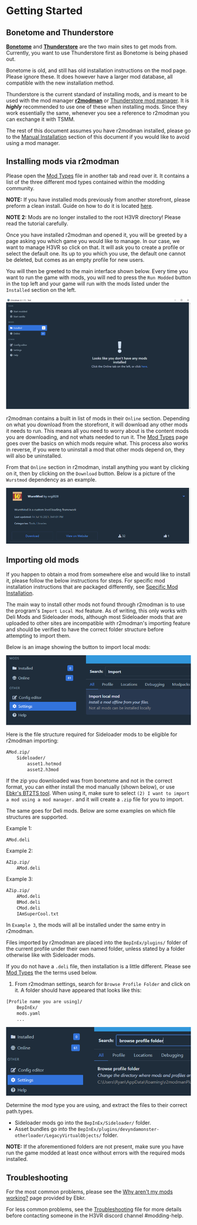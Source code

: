 # Getting Started

## Bonetome and Thunderstore

[**Bonetome**](https://bonetome.com/h3vr/) and [**Thunderstore**](https://h3vr.thunderstore.io) are the two main sites to get mods from. Currently, you want to use Thunderstore first as Bonetome is being phased out.

Bonetome is old, and still has old installation instructions on the mod page. Please ignore these. It does however have a larger mod database, all compatible with the new installation method.

Thunderstore is the current standard of installing mods, and is meant to be used with the mod manager [**r2modman**](https://h3vr.thunderstore.io/package/ebkr/r2modman/) or [Thunderstore mod manager](https://www.overwolf.com/app/Thunderstore-Thunderstore_Mod_Manager). It is ***highly*** recommended to use one of these when installing mods. Since they work essentially the same, whenever you see a reference to r2modman you can exchange it with TSMM.

The rest of this document assumes you have r2modman installed, please go to the [Manual Installation](Manual-Installation.md) section of this document if you would like to avoid using a mod manager.

## Installing mods via r2modman

Please open the [Mod Types](Mod-Types.md) file in another tab and read over it. It contains a list of the three different mod types contained within the modding community.

**NOTE:** If you have installed mods previously from another storefront, please preform a clean install. Guide on how to do it is located [here](Starting-Fresh.md).

**NOTE 2:** Mods are no longer installed to the root H3VR directory! Please read the tutorial carefully.

Once you have installed r2modman and opened it, you will be greeted by a page asking you which game you would like to manage. In our case, we want to manage H3VR so click on that. It will ask you to create a profile or select the default one. Its up to you which you use, the default one cannot be deleted, but comes as an empty profile for new users.

You will then be greeted to the main interface shown below. Every time you want to run the game with mods, you will ned to press the `Run Modded` button in the top left and your game will run with the mods listed under the `Installed` section on the left.

![image](Images/Getting-Started-Greeted.png)

r2modman contains a built in list of mods in their `Online` section. Depending on what you download from the storefront, it will download any other mods it needs to run. This means all you need to worry about is the content mods you are downloading, and not whats needed to run it. The [Mod Types](Mod-Types.md) page goes over the basics on which mods require what. This process also works in reverse, if you were to uninstall a mod that other mods depend on, they will also be uninstalled.

From that `Online` section in r2modman, install anything you want by clicking on it, then by clicking on the `Download` button. Below is a picture of the `Wurstmod` dependency as an example.

![image](Images/Gettings-Started-Wurstmod.png)

## Importing old mods

If you happen to obtain a mod from somewhere else and would like to install it, please follow the below instructions for steps. For specific mod installation instructions that are packaged differently, see [Specific Mod Installation](Specific-Mod-Installation.md).

The main way to install other mods not found through r2modman is to use the program's `Import Local Mod` feature. As of writing, this only works with Deli Mods and Sideloader mods, although most Sideloader mods that are uploaded to other sites are incompatible with r2modman's importing feature and should be verified to have the correct folder structure before attempting to import them.

Below is an image showing the button to import local mods:

![image](Images/Getting-Started-Import-Local.png)

Here is the file structure required for Sideloader mods to be eligible for r2modman importing:

```text
AMod.zip/
    Sideloader/
        asset1.hotmod
        asset2.h3mod
```

If the zip you downloaded was from bonetome and not in the correct format, you can either install the mod manually (shown below), or use [Ebkr's BT2TS tool](https://h3vr.thunderstore.io/package/ebkr/BT2TS/). When using it, make sure to select `(2) I want to import a mod using a mod manager.` and it will create a `.zip` file for you to import.

The same goes for Deli mods. Below are some examples on which file structures are supported.

Example 1:

```text
AMod.deli
```

Example 2:

```text
AZip.zip/
    AMod.deli
```

Example 3:

```text
AZip.zip/
    AMod.deli
    BMod.deli
    CMod.deli
    IAmSuperCool.txt
```

In `Example 3`, the mods will all be installed under the same entry in r2modman.

Files imported by r2modman are placed into the `BepInEx/plugins/` folder of the current profile under their own named folder, unless stated by a folder otherwise like with Sideloader mods.

If you do not have a `.deli` file, then installation is a little different. Please see [Mod Types](Mod-Types.md) the the terms used below.

1. From r2modman settings, search for `Browse Profile Folder` and click on it. A folder should have appeared that looks like this:

```text
[Profile name you are using]/
    BepInEx/
    mods.yaml
    ...
```

![image](Images/Getting-Started-Browse-Profile.png)

Determine the mod type you are using, and extract the files to their correct path.types.

- Sideloader mods go into the `BepInEx/Sideloader/` folder.
- Asset bundles go into the `BepInEx/plugins/devyndamonster-otherloader/LegacyVirtualObjects/` folder.

**NOTE:** If the aforementioned folders are not present, make sure you have run the game modded at least once without errors with the required mods installed.

## Troubleshooting

For the most common problems, please see the [Why aren't my mods working?](https://github.com/ebkr/r2modmanPlus/wiki/Why-aren%27t-my-mods-working%3F) page provided by Ebkr.

For less common problems, see the [Troubleshooting](Troubleshooting.md) file for more details before contacting someone in the H3VR discord channel #modding-help.
